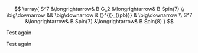 
$$
  \array{
    S^7 
    &\longrightarrow&
    B G_2 
    &\longrightarrow&
    B Spin(7)
    \\
    \big\downarrow
    &&
    \big\downarrow
    &
    {}^{{}_{(pb)}}
    &
    \big\downarrow
    \\
    S^7 
    &\longrightarrow&
    B Spin(7)
    &\longrightarrow&
    B Spin(8)
  }
$$


Test again

Test again